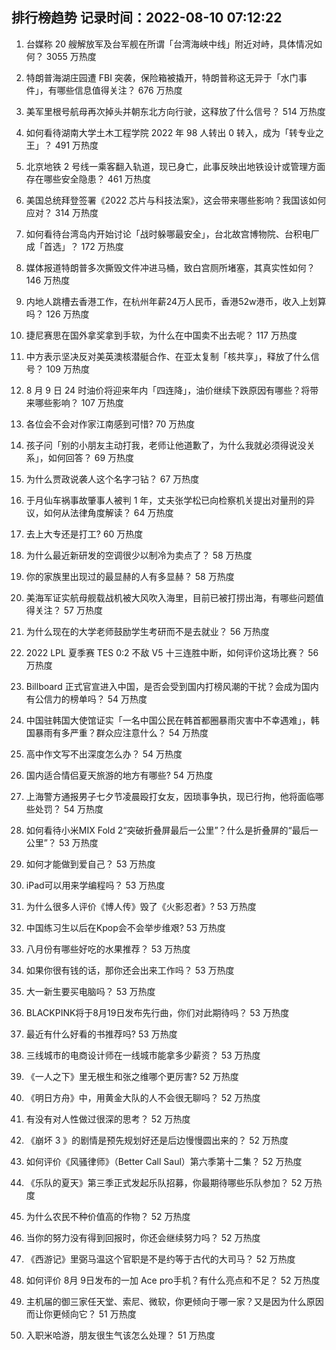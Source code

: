 
## 排行榜趋势 记录时间：2022-08-10 07:12:22
  
  1. 台媒称 20 艘解放军及台军舰在所谓「台湾海峡中线」附近对峙，具体情况如何？ 3055 万热度
    
  2. 特朗普海湖庄园遭 FBI 突袭，保险箱被撬开，特朗普称这无异于「水门事件」，有哪些信息值得关注？ 676 万热度
    
  3. 美军里根号航母再次掉头并朝东北方向行驶，这释放了什么信号？ 514 万热度
    
  4. 如何看待湖南大学土木工程学院 2022 年 98 人转出 0 转入，成为「转专业之王」？ 491 万热度
    
  5. 北京地铁 2 号线一乘客翻入轨道，现已身亡，此事反映出地铁设计或管理方面存在哪些安全隐患？ 461 万热度
    
  6. 美国总统拜登签署《2022 芯片与科技法案》，这会带来哪些影响？我国该如何应对？ 314 万热度
    
  7. 如何看待台湾岛内开始讨论「战时躲哪最安全」，台北故宫博物院、台积电厂成「首选」？ 172 万热度
    
  8. 媒体报道特朗普多次撕毁文件冲进马桶，致白宫厕所堵塞，其真实性如何？ 146 万热度
    
  9. 内地人跳槽去香港工作，在杭州年薪24万人民币，香港52w港币，收入上划算吗？ 126 万热度
    
  10. 捷尼赛思在国外拿奖拿到手软，为什么在中国卖不出去呢？ 117 万热度
    
  11. 中方表示坚决反对美英澳核潜艇合作、在亚太复制「核共享」，释放了什么信号？ 109 万热度
    
  12. 8 月 9 日 24 时油价将迎来年内「四连降」，油价继续下跌原因有哪些？将带来哪些影响？ 107 万热度
    
  13. 各位会不会对作家江南感到可惜? 70 万热度
    
  14. 孩子问「别的小朋友主动打我，老师让他道歉了，为什么我就必须得说没关系」，如何回答？ 69 万热度
    
  15. 为什么贾政说袭人这个名字刁钻？ 67 万热度
    
  16. 于月仙车祸事故肇事人被判 1 年，丈夫张学松已向检察机关提出对量刑的异议，如何从法律角度解读？ 64 万热度
    
  17. 去上大专还是打工? 60 万热度
    
  18. 为什么最近新研发的空调很少以制冷为卖点了？ 58 万热度
    
  19. 你的家族里出现过的最显赫的人有多显赫？ 58 万热度
    
  20. 美海军证实航母舰载战机被大风吹入海里，目前已被打捞出海，有哪些问题值得关注？ 57 万热度
    
  21. 为什么现在的大学老师鼓励学生考研而不是去就业？ 56 万热度
    
  22. 2022 LPL 夏季赛 TES 0:2 不敌 V5 十三连胜中断，如何评价这场比赛？ 56 万热度
    
  23. Billboard 正式官宣进入中国，是否会受到国内打榜风潮的干扰？会成为国内有公信力的榜单吗？ 54 万热度
    
  24. 中国驻韩国大使馆证实「一名中国公民在韩首都圈暴雨灾害中不幸遇难」，韩国暴雨有多严重？群众应注意什么？ 54 万热度
    
  25. 高中作文写不出深度怎么办？ 54 万热度
    
  26. 国内适合情侣夏天旅游的地方有哪些? 54 万热度
    
  27. 上海警方通报男子七夕节凌晨殴打女友，因琐事争执，现已行拘，他将面临哪些处罚？ 54 万热度
    
  28. 如何看待小米MIX Fold 2“突破折叠屏最后一公里”？什么是折叠屏的“最后一公里”？ 53 万热度
    
  29. 如何才能做到爱自己？ 53 万热度
    
  30. iPad可以用来学编程吗？ 53 万热度
    
  31. 为什么很多人评价《博人传》毁了《火影忍者》? 53 万热度
    
  32. 中国练习生以后在Kpop会不会举步维艰? 53 万热度
    
  33. 八月份有哪些好吃的水果推荐？ 53 万热度
    
  34. 如果你很有钱的话，那你还会出来工作吗？ 53 万热度
    
  35. 大一新生要买电脑吗？ 53 万热度
    
  36. BLACKPINK将于8月19日发布先行曲，你们对此期待吗？ 53 万热度
    
  37. 最近有什么好看的书推荐吗? 53 万热度
    
  38. 三线城市的电商设计师在一线城市能拿多少薪资？ 53 万热度
    
  39. 《一人之下》里无根生和张之维哪个更厉害? 52 万热度
    
  40. 《明日方舟》中，用黄金大队的人不会很无聊吗？ 52 万热度
    
  41. 有没有对人性做过很深的思考？ 52 万热度
    
  42. 《崩坏 3 》的剧情是预先规划好还是后边慢慢圆出来的？ 52 万热度
    
  43. 如何评价《风骚律师》（Better Call Saul）第六季第十二集？ 52 万热度
    
  44. 《乐队的夏天》第三季正式发起乐队招募，你最期待哪些乐队参加？ 52 万热度
    
  45. 为什么农民不种价值高的作物？ 52 万热度
    
  46. 当你的努力没有得到回报时，你还会继续努力吗？ 52 万热度
    
  47. 《西游记》里弼马温这个官职是不是约等于古代的大司马？ 52 万热度
    
  48. 如何评价 8月 9日发布的一加 Ace pro手机？有什么亮点和不足？ 52 万热度
    
  49. 主机届的御三家任天堂、索尼、微软，你更倾向于哪一家？又是因为什么原因而让你更倾向它？ 51 万热度
    
  50. 入职米哈游，朋友很生气该怎么处理？ 51 万热度
    